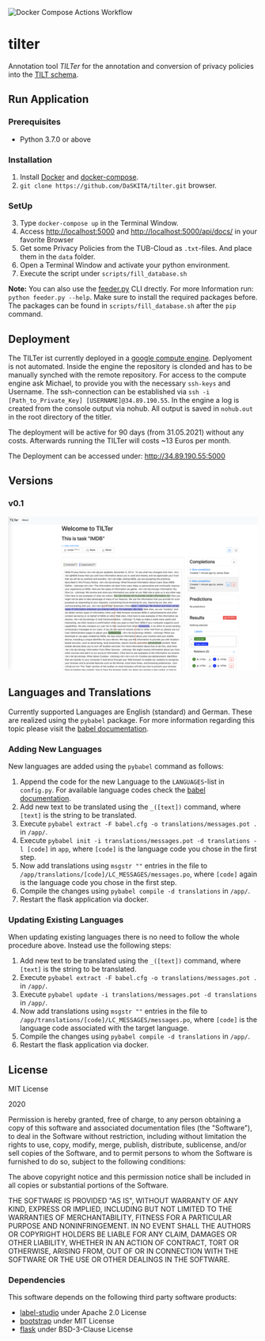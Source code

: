 ![Docker Compose Actions Workflow](https://github.com/DaSKITA/tilter/workflows/Docker%20Compose%20Actions%20Workflow/badge.svg)

# tilter
Annotation tool _TILTer_ for the annotation and conversion of privacy policies into the [TILT schema](https://github.com/Transparency-Information-Language/schema).


## Run Application

### Prerequisites

* Python 3.7.0 or above

### Installation
1. Install [Docker](https://docs.docker.com/get-docker/) and [docker-compose](https://docs.docker.com/compose/install/).
2. `git clone https://github.com/DaSKITA/tilter.git`
browser.


### SetUp

3. Type `docker-compose up` in the Terminal Window.
4. Access [http://localhost:5000](http://localhost:5000) and [http://localhost:5000/api/docs/](http://localhost:5000/api/docs/) in your favorite Browser
5. Get some Privacy Policies from the TUB-Cloud as `.txt`-files. And place them in the `data` folder.
6. Open a Terminal Window and activate your python environment.
7. Execute the script under `scripts/fill_database.sh`


__Note:__ You can also use the [feeder.py](/scripts/feeder.py) CLI drectly. For more Information run: `python feeder.py --help`. Make sure to install the required packages before.
The packages can be found in `scripts/fill_database.sh` after the `pip` command.

## Deployment

The TILTer ist currently deployed in a [google compute engine](http://34.89.190.55:5000/).
Deplyoment is not automated. Inside the engine the repository is clonded and has to be manually synched with
the remote repository. For access to the compute engine ask Michael, to provide you with the necessary
`ssh-keys` and Username.
The ssh-connection can be established via `ssh -i [Path_to_Private_Key] [USERNAME]@34.89.190.55`.
In the engine a log is created from the console output via nohub. All output is saved in `nohub.out` in the
root directory of the titler.

The deployment will be active for 90 days (from 31.05.2021) without any costs. Afterwards running the TILTer
will costs ~13 Euros per month.

The Deployment can be accessed under: http://34.89.190.55:5000
## Versions

### v0.1
![](./.docs/screen1.png)

## Languages and Translations
Currently supported Languages are English (standard) and German. These are realized using the `pybabel` package. For more information regarding this topic please visit the [babel documentation](http://babel.pocoo.org/en/latest/index.html).

### Adding New Languages
New languages are added using the `pybabel` command as follows:
1. Append the code for the new Language to the `LANGUAGES`-list in `config.py`. For available language codes check the [babel documentation](http://babel.pocoo.org/en/latest/index.html).
2. Add new text to be translated using the `_([text])` command, where `[text]` is the string to be translated.
3. Execute `pybabel extract -F babel.cfg -o translations/messages.pot .` in `/app/`.
4. Execute `pybabel init -i translations/messages.pot -d translations -l [code]` in `app`, where `[code]` is the language code you chose in the first step.
5. Now add translations using `msgstr ""` entries in the file to `/app/translations/[code]/LC_MESSAGES/messages.po`, where `[code]` again is the language code you chose in the first step.
6. Compile the changes using `pybabel compile -d translations` in `/app/`.
7. Restart the flask application via docker.

### Updating Existing Languages
When updating existing languages there is no need to follow the whole procedure above. Instead use the following steps:
1. Add new text to be translated using the `_([text])` command, where `[text]` is the string to be translated.
2. Execute `pybabel extract -F babel.cfg -o translations/messages.pot .` in `/app/`.
3. Execute `pybabel update -i translations/messages.pot -d translations` in `/app/`.
4. Now add translations using `msgstr ""` entries in the file to `/app/translations/[code]/LC_MESSAGES/messages.po`, where `[code]` is the language code associated with the target language.
5. Compile the changes using `pybabel compile -d translations` in `/app/`.
6. Restart the flask application via docker.

## License
MIT License

2020

Permission is hereby granted, free of charge, to any person obtaining a copy of this software and associated documentation files (the "Software"), to deal in the Software without restriction, including without limitation the rights to use, copy, modify, merge, publish, distribute, sublicense, and/or sell copies of the Software, and to permit persons to whom the Software is furnished to do so, subject to the following conditions:

The above copyright notice and this permission notice shall be included in all copies or substantial portions of the Software.

THE SOFTWARE IS PROVIDED "AS IS", WITHOUT WARRANTY OF ANY KIND, EXPRESS OR IMPLIED, INCLUDING BUT NOT LIMITED TO THE WARRANTIES OF MERCHANTABILITY, FITNESS FOR A PARTICULAR PURPOSE AND NONINFRINGEMENT. IN NO EVENT SHALL THE AUTHORS OR COPYRIGHT HOLDERS BE LIABLE FOR ANY CLAIM, DAMAGES OR OTHER LIABILITY, WHETHER IN AN ACTION OF CONTRACT, TORT OR OTHERWISE, ARISING FROM, OUT OF OR IN CONNECTION WITH THE SOFTWARE OR THE USE OR OTHER DEALINGS IN THE SOFTWARE.

### Dependencies
This software depends on the following third party software products:
- [label-studio](https://github.com/heartexlabs/label-studio-frontend) under Apache 2.0 License
- [bootstrap](https://github.com/twbs/bootstrap) under MIT License
- [flask](https://github.com/pallets/flask) under BSD-3-Clause License
